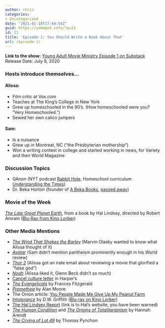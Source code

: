 ```yaml
---
author: chris
categories:
- Uncategorized
date: "2021-01-18T17:44:54Z"
guid: https://yammpod.info/?p=21
id: 21
title: 'Episode 1: You Should Write a Book About That'
url: /episode-1/
---
```

**Link to the show:** [Young Adult Movie Ministry Episode 1 on Substack](https://yammpod.substack.com/p/episode-1-you-should-write-a-book)  
Release Date: July 9, 2020

### Hosts introduce themselves&#8230;

#### Alissa:

  * Film critic at Vox.com
  * Teaches at The King’s College in New York
  * Grew up homeschooled in the 90’s. (How homeschooled were you? “Very Homeschooled.”)
  * Sewed her own calico jumpers

#### Sam:

  * Is a nuisance
  * Grew up in Montreat, NC (“the Presbyterian mothership”)
  * Won a writing contest in college and started working in news, for Variety and then World Magazine

### Discussion Topics

  * QAnon (NYT podcast [Rabbit Hole](https://www.nytimes.com/column/rabbit-hole), Homeschool curriculum [Understanding the Times](https://understandingthetimes.com/))
  * Dr. Beka Horton (founder of [A Beka Books](Http://Abeka.com), [passed away](https://www.pcci.edu/newsevents/2020/memoriambekahorton.aspx))

### Movie of the Week

[_The Late Great Planet Earth_](https://www.imdb.com/title/tt0079445/), from a book by Hal Lindsey, directed by Robert Amram ([Blu-Ray from Kino Lorber](https://www.kinolorber.com/product/the-late-great-planet-earth-blu-ray))

### Other Media Mentions

  * [_The Wind That Shakes the Barley_](https://www.imdb.com/title/tt0460989/) (Marvin Olasky wanted to know what Alissa thought of it)
  * [_Avatar_](https://www.imdb.com/title/tt0499549/) (Sam didn’t mention pantheism prominently enough in his _World_ review)
  * [_Thor 2_](https://www.imdb.com/title/tt1981115/) (Alissa got an irate email about reviewing a movie that glorified a “false god”)
  * [_Noah_](https://www.imdb.com/title/tt1959490/) (Alissa liked it, Glenn Beck didn’t so much)
  * [Cancel culture letter](https://harpers.org/a-letter-on-justice-and-open-debate/) in Harper’s
  * _[The Evangelicals](https://bookshop.org/a/20775/9781439131343)_ by Frances Fitzgerald
  * _[Promethea](https://bookshop.org/a/20775/9781401295455)_ by Alan Moore
  * The Onion article: [You People Made Me Give Up My Peanut Farm](https://www.theonion.com/you-people-made-me-give-up-my-peanut-farm-before-i-got-1819585048)
  * _[Intolerance](https://www.imdb.com/title/tt0006864/)_ by D.W. Griffith ([Blu-ray on Kino Lorber](https://www.kinolorber.com/film/intolerance_1))
  * [The Hal Lindsey Report](https://www.hallindsey.com/videos/) (link is to Hal’s website, you have been warned)
  * [_The Human Condition_](https://bookshop.org/a/20775/9780226586601) and [_The Origins of Totalitarianism_](https://bookshop.org/a/20775/9780156701532) by Hannah Arendt
  * [_The Crying of Lot 49_](https://bookshop.org/a/20775/9780060913076) by Thomas Pynchon